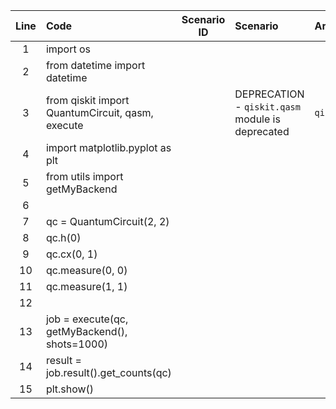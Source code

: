 | Line | Code | Scenario ID | Scenario | Artifact | Refactoring |
| :--: | :--- | :----------: | :------- | :------- | :---------- |
| 1 | import os |  |  |  |  |
| 2 | from datetime import datetime |  |  |  |  |
| 3 | from qiskit import QuantumCircuit, qasm, execute |  | DEPRECATION - `qiskit.qasm` module is deprecated | `qiskit.qasm` | from qiskit import QuantumCircuit, execute |
| 4 | import matplotlib.pyplot as plt |  |  |  |  |
| 5 | from utils import getMyBackend |  |  |  |  |
| 6 |  |  |  |  |  |
| 7 | qc = QuantumCircuit(2, 2) |  |  |  |  |
| 8 | qc.h(0) |  |  |  |  |
| 9 | qc.cx(0, 1) |  |  |  |  |
| 10 | qc.measure(0, 0) |  |  |  |  |
| 11 | qc.measure(1, 1) |  |  |  |  |
| 12 |  |  |  |  |  |
| 13 | job = execute(qc, getMyBackend(), shots=1000) |  |  |  |  |
| 14 | result = job.result().get_counts(qc) |  |  |  |  |
| 15 | plt.show() |  |  |  |  |